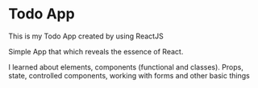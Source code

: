 # Todo App

This is my Todo App created by using ReactJS

Simple App that which reveals the essence of React.

I learned about elements, components (functional and classes). Props, state, controlled components, working with forms and other basic things
